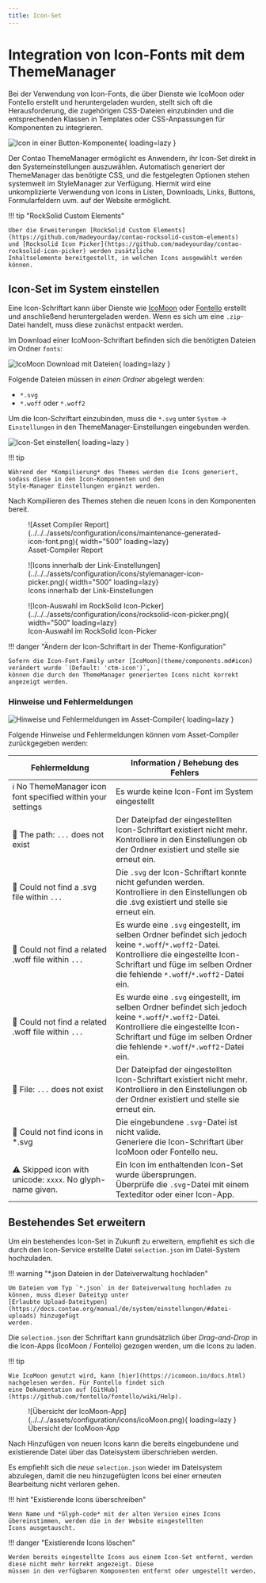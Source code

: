 ```yaml
---
title: Icon-Set
---
```


# Integration von Icon-Fonts mit dem ThemeManager

Bei der Verwendung von Icon-Fonts, die über Dienste wie IcoMoon oder Fontello erstellt und heruntergeladen wurden,
stellt sich oft die Herausforderung, die zugehörigen CSS-Dateien einzubinden und die entsprechenden Klassen in Templates
oder CSS-Anpassungen für Komponenten zu integrieren.

![Icon in einer Button-Komponente](../../../assets/configuration/icons/component-icon.png){ loading=lazy }

Der Contao ThemeManager ermöglicht es Anwendern, ihr Icon-Set direkt in den Systemeinstellungen auszuwählen. Automatisch
generiert der ThemeManager das benötigte CSS, und die festgelegten Optionen stehen systemweit im StyleManager zur
Verfügung. Hiermit wird eine unkomplizierte Verwendung von Icons in Listen, Downloads, Links, Buttons, Formularfeldern
uvm. auf der Website ermöglicht.

!!! tip "RockSolid Custom Elements"

    Über die Erweiterungen [RockSolid Custom Elements](https://github.com/madeyourday/contao-rocksolid-custom-elements)
    und [Rocksolid Icon Picker](https://github.com/madeyourday/contao-rocksolid-icon-picker) werden zusätzliche 
    Inhaltselemente bereitgestellt, in welchen Icons ausgewählt werden können.

## Icon-Set im System einstellen

Eine Icon-Schriftart kann über Dienste wie [IcoMoon](https://icomoon.io/) oder [Fontello](https://fontello.com/)
erstellt und anschließend heruntergeladen werden. Wenn es sich um eine `.zip`-Datei handelt, muss diese zunächst
entpackt werden.

Im Download einer IcoMoon-Schriftart befinden sich die benötigten Dateien im Ordner `fonts`:

![IcoMoon Download mit Dateien](../../../assets/configuration/icons/font-files.png){ loading=lazy }

Folgende Dateien müssen in *einen Ordner* abgelegt werden:

- `*.svg`
- `*.woff` oder `*.woff2`

Um die Icon-Schriftart einzubinden, muss die `*.svg` unter `System` -> `Einstellungen` in den ThemeManager-Einstellungen
eingebunden werden.

![Icon-Set einstellen](../../../assets/configuration/icons/settings-icon-set.png){ loading=lazy }

!!! tip

    Während der *Kompilierung* des Themes werden die Icons generiert, sodass diese in den Icon-Komponenten und den
    Style-Manager Einstellungen ergänzt werden.

Nach Kompilieren des Themes stehen die neuen Icons in den Komponenten bereit.

<figure markdown>
  ![Asset Compiler Report](../../../assets/configuration/icons/maintenance-generated-icon-font.png){ width="500" loading=lazy}
  <figcaption>Asset-Compiler Report</figcaption>
</figure>

<figure markdown>
  ![Icons innerhalb der Link-Einstellungen](../../../assets/configuration/icons/stylemanager-icon-picker.png){ width="500" loading=lazy}
  <figcaption>Icons innerhalb der Link-Einstellungen</figcaption>
</figure>

<figure markdown>
  ![Icon-Auswahl im RockSolid Icon-Picker](../../../assets/configuration/icons/rocksolid-icon-picker.png){ width="500" loading=lazy}
  <figcaption>Icon-Auswahl im RockSolid Icon-Picker</figcaption>
</figure>

!!! danger "Ändern der Icon-Schriftart in der Theme-Konfiguration"

    Sofern die Icon-Font-Family unter [IcoMoon](theme/components.md#icon) verändert wurde `(Default: 'ctm-icon')`,
    können die durch den ThemeManager generierten Icons nicht korrekt angezeigt werden.

### Hinweise und Fehlermeldungen

![Hinweise und Fehlermeldungen im Asset-Compiler](../../../assets/configuration/icons/maintenance-no-icon-font-woff-file.png){
loading=lazy }

Folgende Hinweise und Fehlermeldungen können vom Asset-Compiler zurückgegeben werden:

| Fehlermeldung                                                                 | Information / Behebung des Fehlers                                                                                                                                                                                            |
|-------------------------------------------------------------------------------|-------------------------------------------------------------------------------------------------------------------------------------------------------------------------------------------------------------------------------|
| :information_source: No ThemeManager icon font specified within your settings | Es wurde keine Icon-Font im System eingestellt                                                                                                                                                                                |
| :red_circle: The path: `...` does not exist                                   | Der Dateipfad der eingestellten Icon-Schriftart existiert nicht mehr.<br>Kontrolliere in den Einstellungen ob der Ordner existiert und stelle sie erneut ein.                                                                 |
| :red_circle: Could not find a .svg file within `...`                          | Die `.svg` der Icon-Schriftart konnte nicht gefunden werden.<br>Kontrolliere in den Einstellungen ob die .svg existiert und stelle sie erneut ein.                                                                            |
| :red_circle: Could not find a related .woff file within `...`                 | Es wurde eine `.svg` eingestellt, im selben Ordner befindet sich jedoch keine `*.woff`/`*.woff2`-Datei.<br>Kontrolliere die eingestellte Icon-Schriftart und füge im selben Ordner die fehlende `*.woff`/`*.woff2`-Datei ein. |
| :red_circle: Could not find a related .woff file within `...`                 | Es wurde eine `.svg` eingestellt, im selben Ordner befindet sich jedoch keine `*.woff`/`*.woff2`-Datei.<br>Kontrolliere die eingestellte Icon-Schriftart und füge im selben Ordner die fehlende `*.woff`/`*.woff2`-Datei ein. |
| :red_circle: File: `...` does not exist                                       | Der Dateipfad der eingestellten Icon-Schriftart existiert nicht mehr.<br>Kontrolliere in den Einstellungen ob der Ordner existiert und stelle sie erneut ein.                                                                 |
| :red_circle: Could not find icons in \*.svg                                   | Die eingebundene `.svg`-Datei ist nicht valide.<br>Generiere die Icon-Schriftart über IcoMoon oder Fontello neu.                                                                                                              |
| :warning: Skipped icon with unicode: `xxxx`. No glyph-name given.             | Ein Icon im enthaltenden Icon-Set wurde übersprungen.<br>Überprüfe die `.svg`-Datei mit einem Texteditor oder einer Icon-App.                                                                                                 |

## Bestehendes Set erweitern

Um ein bestehendes Icon-Set in Zukunft zu erweitern, empfiehlt es sich die durch den Icon-Service erstellte Datei
`selection.json` im Datei-System hochzuladen.

!!! warning "*.json Dateien in der Dateiverwaltung hochladen"

    Um Dateien vom Typ `*.json` in der Dateiverwaltung hochladen zu können, muss dieser Dateityp unter
    [Erlaubte Upload-Dateitypen](https://docs.contao.org/manual/de/system/einstellungen/#datei-uploads) hinzugefügt 
    werden.

Die `selection.json` der Schriftart kann grundsätzlich über *Drag-and-Drop* in die Icon-Apps (IcoMoon / Fontello)
gezogen werden, um die Icons zu laden.

!!! tip

    Wie IcoMoon genutzt wird, kann [hier](https://icomoon.io/docs.html) nachgelesen werden. Für Fontello findet sich
    eine Dokumentation auf [GitHub](https://github.com/fontello/fontello/wiki/Help).

<figure markdown>
  ![Übersicht der IcoMoon-App](../../../assets/configuration/icons/icoMoon.png){ loading=lazy }
  <figcaption>Übersicht der IcoMoon-App</figcaption>
</figure>

Nach Hinzufügen von neuen Icons kann die bereits eingebundene und existierende Datei über das Dateisystem überschrieben
werden.

Es empfiehlt sich die *neue* `selection.json` wieder im Dateisystem abzulegen, damit die neu hinzugefügten Icons
bei einer erneuten Bearbeitung nicht verloren gehen.

!!! hint "Existierende Icons überschreiben"

    Wenn Name und *Glyph-code* mit der alten Version eines Icons übereinstimmen, werden die in der Website eingestellten
    Icons ausgetauscht.

!!! danger "Existierende Icons löschen"

    Werden bereits eingestellte Icons aus einem Icon-Set entfernt, werden diese nicht mehr korrekt angezeigt. Diese
    müssen in den verfügbaren Komponenten entfernt oder umgestellt werden.
    